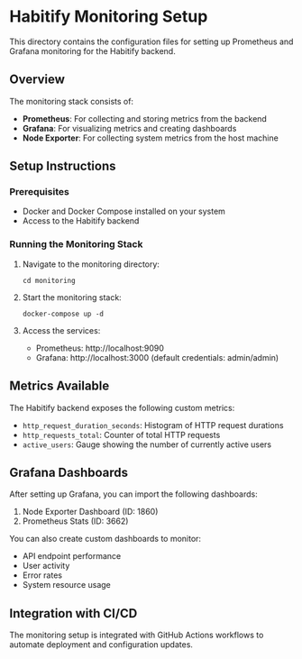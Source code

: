 # Habitify Monitoring Setup

This directory contains the configuration files for setting up Prometheus and Grafana monitoring for the Habitify backend.

## Overview

The monitoring stack consists of:

- **Prometheus**: For collecting and storing metrics from the backend
- **Grafana**: For visualizing metrics and creating dashboards
- **Node Exporter**: For collecting system metrics from the host machine

## Setup Instructions

### Prerequisites

- Docker and Docker Compose installed on your system
- Access to the Habitify backend

### Running the Monitoring Stack

1. Navigate to the monitoring directory:
   ```
   cd monitoring
   ```

2. Start the monitoring stack:
   ```
   docker-compose up -d
   ```

3. Access the services:
   - Prometheus: http://localhost:9090
   - Grafana: http://localhost:3000 (default credentials: admin/admin)

## Metrics Available

The Habitify backend exposes the following custom metrics:

- `http_request_duration_seconds`: Histogram of HTTP request durations
- `http_requests_total`: Counter of total HTTP requests
- `active_users`: Gauge showing the number of currently active users

## Grafana Dashboards

After setting up Grafana, you can import the following dashboards:

1. Node Exporter Dashboard (ID: 1860)
2. Prometheus Stats (ID: 3662)

You can also create custom dashboards to monitor:

- API endpoint performance
- User activity
- Error rates
- System resource usage

## Integration with CI/CD

The monitoring setup is integrated with GitHub Actions workflows to automate deployment and configuration updates.
